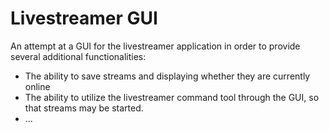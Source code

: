 <h1> Livestreamer GUI </h1>

An attempt at a GUI for the livestreamer application in order to provide several additional functionalities:

<ul>
  <li>The ability to save streams and displaying whether they are currently online</li>
  <li>The ability to utilize the livestreamer command tool through the GUI, so that streams may be started.</li>
  <li>...
</ul>
